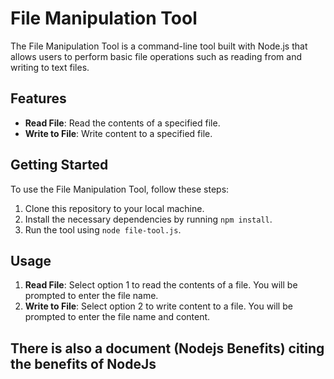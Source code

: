 # File Manipulation Tool

The File Manipulation Tool is a command-line tool built with Node.js that allows users to perform basic file operations such as reading from and writing to text files.

## Features

- **Read File**: Read the contents of a specified file.
- **Write to File**: Write content to a specified file.

## Getting Started

To use the File Manipulation Tool, follow these steps:

1. Clone this repository to your local machine.
2. Install the necessary dependencies by running `npm install`.
3. Run the tool using `node file-tool.js`.

## Usage

1. **Read File**: Select option 1 to read the contents of a file. You will be prompted to enter the file name.
2. **Write to File**: Select option 2 to write content to a file. You will be prompted to enter the file name and content.
## There is also a document (Nodejs Benefits) citing the benefits of NodeJs

